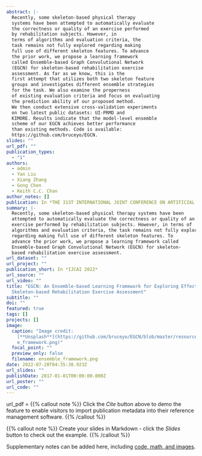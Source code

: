 ```yaml
---
abstract: |-
  Recently, some skeleton-based physical therapy
  systems have been attempted to automatically evaluate
  the correctness or quality of an exercise performed
  by rehabilitation subjects. However, in
  terms of algorithms and evaluation criteria, the
  task remains not fully explored regarding making
  full use of different skeleton features. To advance
  the prior work, we propose a learning framework
  called Ensemble-based Graph Convolutional Network
  (EGCN) for skeleton-based rehabilitation exercise
  assessment. As far as we know, this is the
  first attempt that utilizes both two skeleton feature
  groups and investigates different ensemble strategies
  for the task. We also examine the properness
  of existing evaluation criteria and focus on evaluating
  the prediction ability of our proposed method.
  We then conduct extensive cross-validation experiments
  on two latest public datasets: UI-PRMD and
  KIMORE. Results indicate that the model-level ensemble
  scheme of our EGCN achieves better performance
  than existing methods. Code is available:
  https://github.com/bruceyo/EGCN.
slides: ""
url_pdf: ""
publication_types:
  - "1"
authors:
  - admin
  - Yan Liu
  - Xiang Zhang
  - Gong Chen
  - Keith C.C. Chan
author_notes: []
publication: In *THE 31ST INTERNATIONAL JOINT CONFERENCE ON ARTIFICIAL INTELLIGENCE*
summary: |-
  Recently, some skeleton-based physical therapy systems have been
  attempted to automatically evaluate the correctness or quality of an
  exercise performed by rehabilitation subjects. However, in terms of
  algorithms and evaluation criteria, the task remains not fully explored
  regarding making full use of different skeleton features. To
  advance the prior work, we propose a learning framework called
  Ensemble-based Graph Convolutional Network (EGCN) for skeleton-
  based rehabilitation exercise assessment.
url_dataset: ""
url_project: ""
publication_short: In *IJCAI 2022*
url_source: ""
url_video: ""
title: "EGCN: An Ensemble-based Learning Framework for Exploring Effective
  Skeleton-based Rehabilitation Exercise Assessment"
subtitle: ""
doi: ""
featured: true
tags: []
projects: []
image:
  caption: "Image credit:
    [**Unsplash**](https://github.com/bruceyo/EGCN/blob/master/resource/ensembl\
    e_framework.png)"
  focal_point: ""
  preview_only: false
  filename: ensemble_framework.png
date: 2022-07-20T04:35:38.923Z
url_slides: ""
publishDate: 2017-01-01T00:00:00.000Z
url_poster: ""
url_code: ""
---
```

url_pdf = 
{{% callout note %}}
Click the _Cite_ button above to demo the feature to enable visitors to import publication metadata into their reference management software.
{{% /callout %}}

{{% callout note %}}
Create your slides in Markdown - click the _Slides_ button to check out the example.
{{% /callout %}}

Supplementary notes can be added here, including [code, math, and images](https://wowchemy.com/docs/writing-markdown-latex/).
